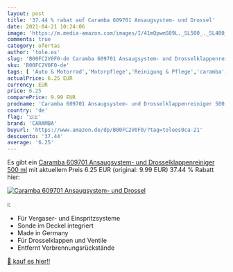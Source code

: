 ```yaml
---
layout: post
title: '37.44 % rabat auf Caramba 609701 Ansaugsystem- und Drossel'
date: 2021-04-21 10:24:06
image: 'https://m.media-amazon.com/images/I/41mQpwmS09L._SL500_._SL400_.jpg'
comments: true
category: ofertas
author: 'tole.es'
slug: 'B00FC2V0F0-de Caramba 609701 Ansaugsystem- und Drosselklappenreiniger...'
sku: 'B00FC2V0F0-de'
tags: [ 'Auto & Motorrad','Motorpflege','Reinigung & Pflege','caramba', ]
actualPrice: 6.25 EUR
currency: EUR
price: 6.25
comparePrice: 9.99 EUR
prodname: 'Caramba 609701 Ansaugsystem- und Drosselklappenreiniger 500 ml'
country: 'de'
flag: '🇩🇪'
brand: 'CARAMBA'
buyurl: 'https://www.amazon.de/dp/B00FC2V0F0/?tag=tolees0ca-21'
descuento: '37.44'
average: '6.25'
---
```


Es gibt ein [Caramba 609701 Ansaugsystem- und Drosselklappenreiniger 500 ml](https://www.amazon.de/dp/B00FC2V0F0/?tag=tolees0ca-21) mit aktuellem Preis 6.25 EUR (original: 9.99 EUR) 37.44 % Rabatt hier:

[![Caramba 609701 Ansaugsystem- und Drossel](https://m.media-amazon.com/images/I/41mQpwmS09L._SL500_._SL400_.jpg)](https://www.amazon.de/dp/B00FC2V0F0/?tag=tolees0ca-21)

ℹ️:

- Für Vergaser- und Einspritzsysteme
- Sonde im Deckel integriert
- Made in Germany
- Für Drosselklappen und Ventile
- Entfernt Verbrennungsrückstände

[🛒 kauf es hier!!](https://www.amazon.de/dp/B00FC2V0F0/?tag=tolees0ca-21)
